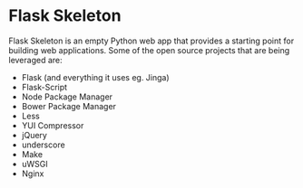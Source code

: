 Flask Skeleton
==============

Flask Skeleton is an empty Python web app that provides a starting point for
building web applications. Some of the open source projects that are being
leveraged are:

+ Flask (and everything it uses eg. Jinga)
+ Flask-Script
+ Node Package Manager
+ Bower Package Manager
+ Less
+ YUI Compressor
+ jQuery
+ underscore
+ Make
+ uWSGI
+ Nginx
